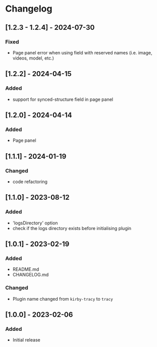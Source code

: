 # Changelog

## [1.2.3 - 1.2.4] - 2024-07-30
### Fixed
- Page panel error when using field with reserved names (i.e. image, videos, model, etc.)


## [1.2.2] - 2024-04-15
### Added
- support for synced-structure field in page panel


## [1.2.0] - 2024-04-14
### Added
- Page panel


## [1.1.1] - 2024-01-19
### Changed
- code refactoring


## [1.1.0] - 2023-08-12
### Added
- 'logsDirectory' option
- check if the logs directory exists before initialising plugin


## [1.0.1] - 2023-02-19
### Added
- README.md
- CHANGELOG.md

### Changed
- Plugin name changed from `kirby-tracy` to `tracy`


## [1.0.0] - 2023-02-06
### Added
- Initial release
